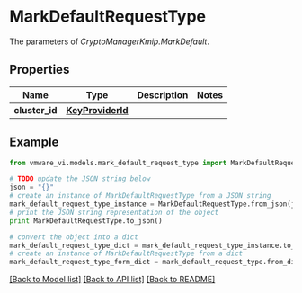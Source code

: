 # MarkDefaultRequestType

The parameters of *CryptoManagerKmip.MarkDefault*. 

## Properties
Name | Type | Description | Notes
------------ | ------------- | ------------- | -------------
**cluster_id** | [**KeyProviderId**](KeyProviderId.md) |  | 

## Example

```python
from vmware_vi.models.mark_default_request_type import MarkDefaultRequestType

# TODO update the JSON string below
json = "{}"
# create an instance of MarkDefaultRequestType from a JSON string
mark_default_request_type_instance = MarkDefaultRequestType.from_json(json)
# print the JSON string representation of the object
print MarkDefaultRequestType.to_json()

# convert the object into a dict
mark_default_request_type_dict = mark_default_request_type_instance.to_dict()
# create an instance of MarkDefaultRequestType from a dict
mark_default_request_type_form_dict = mark_default_request_type.from_dict(mark_default_request_type_dict)
```
[[Back to Model list]](../README.md#documentation-for-models) [[Back to API list]](../README.md#documentation-for-api-endpoints) [[Back to README]](../README.md)


